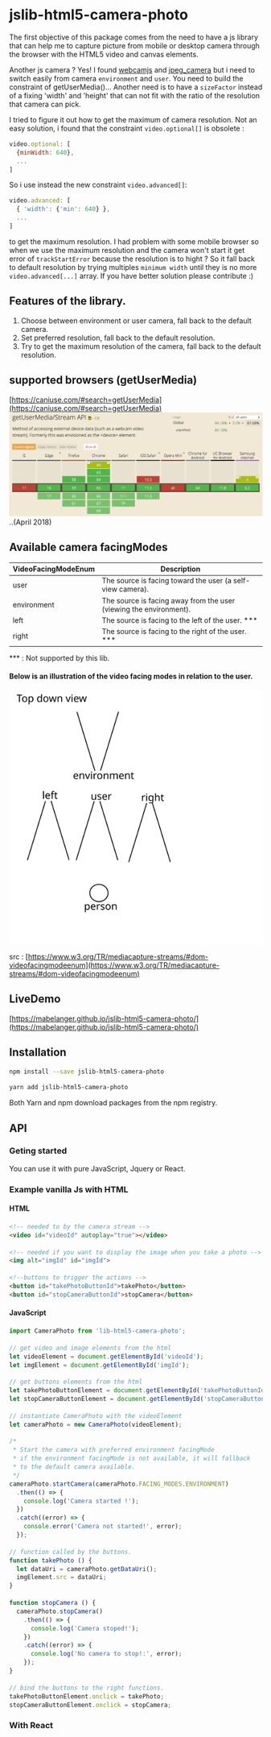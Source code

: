# jslib-html5-camera-photo

The first objective of this package comes from the need to have a js library that can help me to capture picture from mobile or desktop camera through the browser with the HTML5 video and canvas elements.

Another js camera ? Yes! I found [webcamjs](https://github.com/jhuckaby/webcamjs/) and [jpeg_camera](https://github.com/amw/jpeg_camera) but i need to switch easily from camera `environment` and `user`. You need to build the constraint of getUserMedia()... Another need is to have a `sizeFactor` instead of a fixing 'width' and 'height' that can not fit with the ratio of the resolution that camera can pick.

I tried to figure it out how to get the maximum of camera resolution. Not an easy solution, i found that the constraint `video.optional[]` is obsolete :

```js
video.optional: [
  {minWidth: 640},
  ...
]
```
So i use instead the new constraint `video.advanced[]`:
```js
video.advanced: [
  { 'width': {'min': 640} },
  ...
]
```
 to get the maximum resolution. I had problem with some mobile browser so when we use the maximum resolution and the camera won't start it get error of `trackStartError` because the resolution is to hight ? So it fall back to default resolution by trying multiples `minimum width` until they is no more `video.advanced[...]` array. If you have better solution please contribute :)

## Features of the library.
1. Choose between environment or user camera, fall back to the default camera.
2. Set preferred resolution, fall back to the default resolution.
3. Try to get the maximum resolution of the camera, fall back to the default resolution.


## supported browsers (getUserMedia)
[https://caniuse.com/#search=getUserMedia](https://caniuse.com/#search=getUserMedia)
![alt caniuse](./docs/caniuse.png)
..(April 2018)


## Available camera facingModes

VideoFacingModeEnum  | Description
--- | ---
user | The source is facing toward the user (a self-view camera).
environment	| The source is facing away from the user (viewing the environment).
left | The source is facing to the left of the user. ***
right | The source is facing to the right of the user. ***

*** : Not supported by this lib.

#### Below is an illustration of the video facing modes in relation to the user.

![alt facingModes](./docs/camera-names-exp.svg)

src : [https://www.w3.org/TR/mediacapture-streams/#dom-videofacingmodeenum](https://www.w3.org/TR/mediacapture-streams/#dom-videofacingmodeenum)

## LiveDemo
[https://mabelanger.github.io/jslib-html5-camera-photo/](https://mabelanger.github.io/jslib-html5-camera-photo/)

## Installation

```bash
npm install --save jslib-html5-camera-photo
```

```bash
yarn add jslib-html5-camera-photo
```

Both Yarn and npm download packages from the npm registry.

## API

### Geting started
You can use it with pure JavaScript, Jquery or React.

### Example vanilla Js with HTML

#### HTML
```html
<!-- needed to by the camera stream -->
<video id="videoId" autoplay="true"></video>

<!-- needed if you want to display the image when you take a photo -->
<img alt="imgId" id="imgId">

<!--buttons to trigger the actions -->
<button id="takePhotoButtonId">takePhoto</button>
<button id="stopCameraButtonId">stopCamera</button>
```

#### JavaScript
```js
import CameraPhoto from 'lib-html5-camera-photo';

// get video and image elements from the html
let videoElement = document.getElementById('videoId');
let imgElement = document.getElementById('imgId');

// get buttons elements from the html
let takePhotoButtonElement = document.getElementById('takePhotoButtonId');
let stopCameraButtonElement = document.getElementById('stopCameraButtonId');

// instantiate CameraPhoto with the videoElement
let cameraPhoto = new CameraPhoto(videoElement);

/*
 * Start the camera with preferred environment facingMode
 * if the environment facingMode is not available, it will fallback
 * to the default camera available.
 */
cameraPhoto.startCamera(cameraPhoto.FACING_MODES.ENVIRONMENT)
  .then(() => {
    console.log('Camera started !');
  })
  .catch((error) => {
    console.error('Camera not started!', error);
  });

// function called by the buttons.
function takePhoto () {
  let dataUri = cameraPhoto.getDataUri();
  imgElement.src = dataUri;
}

function stopCamera () {
  cameraPhoto.stopCamera()
    .then(() => {
      console.log('Camera stoped!');
    })
    .catch((error) => {
      console.log('No camera to stop!:', error);
    });
}

// bind the buttons to the right functions.
takePhotoButtonElement.onclick = takePhoto;
stopCameraButtonElement.onclick = stopCamera;

```

### With React

